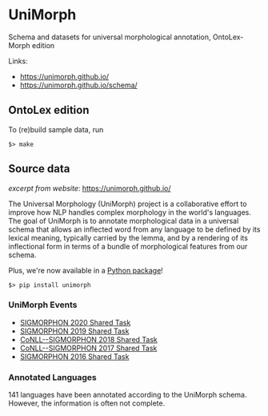 # UniMorph

Schema and datasets for universal morphological annotation, OntoLex-Morph edition

Links:
- https://unimorph.github.io/
- https://unimorph.github.io/schema/

## OntoLex edition

To (re)build sample data, run

    $> make

## Source data

*excerpt from website*: https://unimorph.github.io/

The Universal Morphology (UniMorph) project is a collaborative effort to improve how NLP handles complex morphology in the world's languages. The goal of UniMorph is to annotate morphological data in a universal schema that allows an inflected word from any language to be defined by its lexical meaning, typically carried by the lemma, and by a rendering of its inflectional form in terms of a bundle of morphological features from our schema.

Plus, we're now available in a [Python package](https://pypi.org/project/unimorph/)!

	$> pip install unimorph

### UniMorph Events

-   [SIGMORPHON 2020 Shared     Task](https://sigmorphon.github.io/sharedtasks/2020/)
-   [SIGMORPHON 2019 Shared     Task](https://sigmorphon.github.io/sharedtasks/2019/)
-   [CoNLL--SIGMORPHON 2018 Shared     Task](https://sigmorphon.github.io/sharedtasks/2018/)
-   [CoNLL--SIGMORPHON 2017 Shared     Task](https://sigmorphon.github.io/sharedtasks/2017/)
-   [SIGMORPHON 2016 Shared     Task](https://sigmorphon.github.io/sharedtasks/2016/)

### Annotated Languages

141 languages have been annotated according to the
UniMorph schema. However, the information is often not complete.
